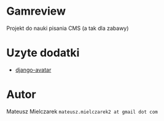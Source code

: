 Gamreview
===
Projekt do nauki pisania CMS (a tak dla zabawy)

Uzyte dodatki
===
* [django-avatar](https://github.com/grantmcconnaughey/django-avatar)

Autor
===
Mateusz Mielczarek
`mateusz.mielczarek2 at gmail dot com`